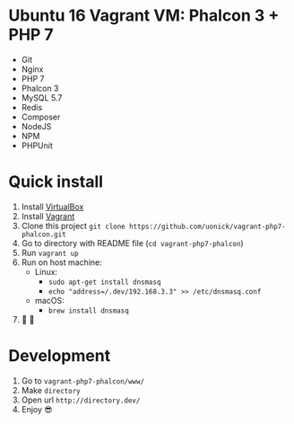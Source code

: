 # Ubuntu 16 Vagrant VM: Phalcon 3 + PHP 7
* Git
* Nginx
* PHP 7
* Phalcon 3
* MySQL 5.7
* Redis
* Composer
* NodeJS
* NPM
* PHPUnit

# Quick install
1. Install [VirtualBox](https://www.virtualbox.org/wiki/Downloads)
2. Install [Vagrant](https://www.vagrantup.com/)
3. Clone this project `git clone https://github.com/uonick/vagrant-php7-phalcon.git`
4. Go to directory with README file (`cd vagrant-php7-phalcon`)
5. Run `vagrant up`
6. Run on host machine:
    * Linux:
        * `sudo apt-get install dnsmasq`
        * `echo "address=/.dev/192.168.3.3" >> /etc/dnsmasq.conf`
    * macOS:
        * `brew install dnsmasq`
7. :tada: :balloon:

# Development
1. Go to `vagrant-php7-phalcon/www/`
2. Make `directory`
3. Open url `http://directory.dev/`
4. Enjoy :sunglasses:
